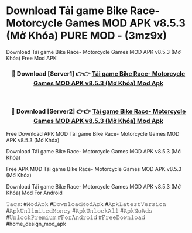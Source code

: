 # Download Tải game Bike Race- Motorcycle Games MOD APK v8.5.3 (Mở Khóa) PURE MOD - (3mz9x)
Download Tải game Bike Race- Motorcycle Games MOD APK v8.5.3 (Mở Khóa) Free Mod APK

<div align="center">
<h3>🔴 Download [Server1] 👉👉 <a href="https://apk-comot.site?title=Tải_game_Bike_Race-_Motorcycle_Games_MOD_APK_v8.5.3_(Mở_Khóa)">Tải game Bike Race- Motorcycle Games MOD APK v8.5.3 (Mở Khóa) Mod Apk</a></h3><br>

<h3>🔴 Download [Server2] 👉👉 <a href="https://apk-comot.site?title=Tải_game_Bike_Race-_Motorcycle_Games_MOD_APK_v8.5.3_(Mở_Khóa)">Tải game Bike Race- Motorcycle Games MOD APK v8.5.3 (Mở Khóa) Mod Apk</a></h3>
</div>


Free Download APK MOD Tải game Bike Race- Motorcycle Games MOD APK v8.5.3 (Mở Khóa)

Download Tải game Bike Race- Motorcycle Games MOD APK v8.5.3 (Mở Khóa) 

Free APK MOD Tải game Bike Race- Motorcycle Games MOD APK v8.5.3 (Mở Khóa) 

Download Tải game Bike Race- Motorcycle Games MOD APK v8.5.3 (Mở Khóa) Mod For Android

𝚃𝚊𝚐𝚜: #𝙼𝚘𝚍𝙰𝚙𝚔 #𝙳𝚘𝚠𝚗𝚕𝚘𝚊𝚍𝙼𝚘𝚍𝙰𝚙𝚔 #𝙰𝚙𝚔𝙻𝚊𝚝𝚎𝚜𝚝𝚅𝚎𝚛𝚜𝚒𝚘𝚗 #𝙰𝚙𝚔𝚄𝚗𝚕𝚒𝚖𝚒𝚝𝚎𝚍𝙼𝚘𝚗𝚎𝚢 #𝙰𝚙𝚔𝚄𝚗𝚕𝚘𝚌𝚔𝙰𝚕𝚕 #𝙰𝚙𝚔𝙽𝚘𝙰𝚍𝚜 #𝚄𝚗𝚕𝚘𝚌𝚔𝙿𝚛𝚎𝚖𝚒𝚞𝚖 #𝙵𝚘𝚛𝙰𝚗𝚍𝚛𝚘𝚒𝚍 #𝙵𝚛𝚎𝚎𝙳𝚘𝚠𝚗𝚕𝚘𝚊𝚍 #home_design_mod_apk